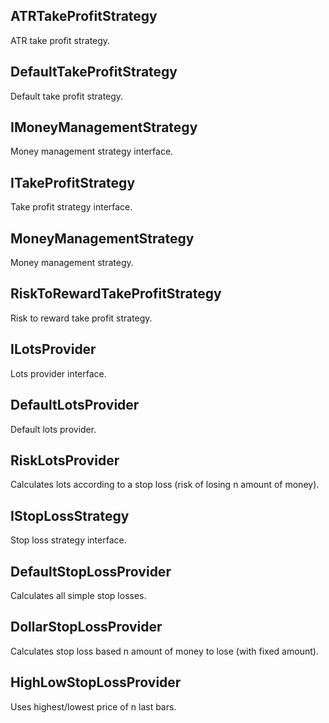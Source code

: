 ## ATRTakeProfitStrategy

ATR take profit strategy.

## DefaultTakeProfitStrategy

Default take profit strategy.

## IMoneyManagementStrategy

Money management strategy interface.

## ITakeProfitStrategy

Take profit strategy interface.

## MoneyManagementStrategy

Money management strategy.

## RiskToRewardTakeProfitStrategy

Risk to reward take profit strategy.

## ILotsProvider

Lots provider interface.

## DefaultLotsProvider

Default lots provider.

## RiskLotsProvider

Calculates lots according to a stop loss (risk of losing n amount of money).

## IStopLossStrategy

Stop loss strategy interface.

## DefaultStopLossProvider

Calculates all simple stop losses.

## DollarStopLossProvider

Calculates stop loss based n amount of money to lose (with fixed amount).

## HighLowStopLossProvider

Uses highest/lowest price of n last bars.